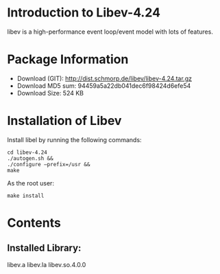 # Introduction to Libev-4.24
libev is a high-performance event loop/event model with lots of features.
# Package Information
* Download (GIT): http://dist.schmorp.de/libev/libev-4.24.tar.gz
* Download MD5 sum: 94459a5a22db041dec6f98424d6efe54
* Download Size: 524 KB
# Installation of Libev
Install libel by running the following commands:

    cd libev-4.24
    ./autogen.sh &&
    ./configure —prefix=/usr &&
    make
As the root user:

    make install
# Contents
## Installed Library:
libev.a libev.la libev.so.4.0.0

